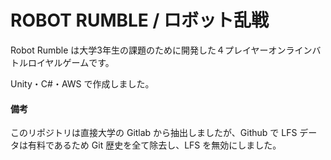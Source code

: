 # ROBOT RUMBLE / ロボット乱戦

Robot Rumble は大学3年生の課題のために開発した４プレイヤーオンラインバトルロイヤルゲームです。

Unity・C#・AWS で作成しました。

#### 備考
このリポジトリは直接大学の Gitlab から抽出しましたが、Github で LFS データは有料であるため Git 歴史を全て除去し、LFS を無効にしました。